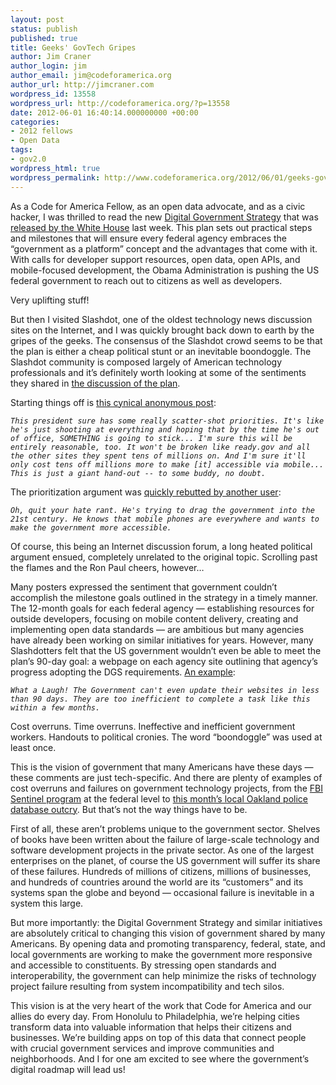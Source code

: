 ```yaml
---
layout: post
status: publish
published: true
title: Geeks' GovTech Gripes
author: Jim Craner
author_login: jim
author_email: jim@codeforamerica.org
author_url: http://jimcraner.com
wordpress_id: 13558
wordpress_url: http://codeforamerica.org/?p=13558
date: 2012-06-01 16:40:14.000000000 +00:00
categories:
- 2012 fellows
- Open Data
tags:
- gov2.0
wordpress_html: true
wordpress_permalink: http://www.codeforamerica.org/2012/06/01/geeks-govtech-gripes/
---
```


<p>As a Code for America Fellow, as an open data advocate, and as a civic hacker, I was thrilled to read the new <a href="http://www.wh.gov/digitalgov/html5" target="_blank">Digital Government Strategy</a> that was <a href="http://www.whitehouse.gov/blog/2012/05/23/roadmap-digital-government" target="_blank">released by the White House</a> last week. This plan sets out practical steps and milestones that will ensure every federal agency embraces the “government as a platform” concept and the advantages that come with it. With calls for developer support resources, open data, open APIs, and mobile-focused development, the Obama Administration is pushing the US federal government to reach out to citizens as well as developers.</p>
<p>Very uplifting stuff!</p>
<p>But then I visited Slashdot, one of the oldest technology news discussion sites on the Internet, and I was quickly brought back down to earth by the gripes of the geeks. The consensus of the Slashdot crowd seems to be that the plan is either a cheap political stunt or an inevitable boondoggle. The Slashdot community is composed largely of American technology professionals and it’s definitely worth looking at some of the sentiments they shared in <a href="http://yro.slashdot.org/story/12/05/24/1259236/obama-to-agencies-optimize-web-content-for-mobile" target="_blank">the discussion of the plan</a>.</p>
<p>Starting things off is <a href="http://yro.slashdot.org/comments.pl?sid=2871891&amp;cid=40099337" target="_blank">this cynical anonymous post</a>:</p>
<p><code><em>This president sure has some really scatter-shot priorities. It's like he's just shooting at everything and hoping that by the time he's out of office, SOMETHING is going to stick... I'm sure this will be entirely reasonable, too. It won't be broken like ready.gov and all the other sites they spent tens of millions on. And I'm sure it'll only cost tens off millions more to make [it] accessible via mobile... This is just a giant hand-out -- to some buddy, no doubt.</em></code></p>
<p>The prioritization argument was <a href="http://yro.slashdot.org/comments.pl?sid=2871891&amp;cid=40099581" target="_blank">quickly rebutted by another user</a>:</p>
<p><code><em>Oh, quit your hate rant. He's trying to drag the government into the 21st century. He knows that mobile phones are everywhere and wants to make the government more accessible.</em></code></p>
<p>Of course, this being an Internet discussion forum, a long heated political argument ensued, completely unrelated to the original topic. Scrolling past the flames and the Ron Paul cheers, however…</p>
<p>Many posters expressed the sentiment that government couldn’t accomplish the milestone goals outlined in the strategy in a timely manner. The 12-month goals for each federal agency — establishing resources for outside developers, focusing on mobile content delivery, creating and implementing open data standards — are ambitious but many agencies have already been working on similar initiatives for years. However, many Slashdotters felt that the US government wouldn’t even be able to meet the plan’s 90-day goal: a webpage on each agency site outlining that agency’s progress adopting the DGS requirements. <a href="http://yro.slashdot.org/comments.pl?sid=2871891&amp;cid=40099361" target="_blank">An example</a>:</p>
<p><code><em>What a Laugh! The Government can't even update their websites in less than 90 days. They are too inefficient to complete a task like this within a few months.</em></code></p>
<p>Cost overruns. Time overruns. Ineffective and inefficient government workers. Handouts to political cronies. The word “boondoggle” was used at least once.</p>
<p>This is the vision of government that many Americans have these days — these comments are just tech-specific. And there are plenty of examples of cost overruns and failures on government technology projects, from the <a href="http://www.informationweek.com/news/government/enterprise-apps/232301261" target="_blank">FBI Sentinel program</a> at the federal level to <a href="http://www.baycitizen.org/policing/story/oakland-police-computer-system-millions/" target="_blank">this month’s local Oakland police database outcry</a>. But that’s not the way things have to be.</p>
<p>First of all, these aren’t problems unique to the government sector. Shelves of books have been written about the failure of large-scale technology and software development projects in the private sector. As one of the largest enterprises on the planet, of course the US government will suffer its share of these failures. Hundreds of millions of citizens, millions of businesses, and hundreds of countries around the world are its “customers” and its systems span the globe and beyond — occasional failure is inevitable in a system this large.</p>
<p>But more importantly: the Digital Government Strategy and similar initiatives are absolutely critical to changing this vision of government shared by many Americans. By opening data and promoting transparency, federal, state, and local governments are working to make the government more responsive and accessible to constituents. By stressing open standards and interoperability, the government can help minimize the risks of technology project failure resulting from system incompatibility and tech silos.</p>
<p>This vision is at the very heart of the work that Code for America and our allies do every day. From Honolulu to Philadelphia, we’re helping cities transform data into valuable information that helps their citizens and businesses. We’re building apps on top of this data that connect people with crucial government services and improve communities and neighborhoods. And I for one am excited to see where the government’s digital roadmap will lead us!</p>
